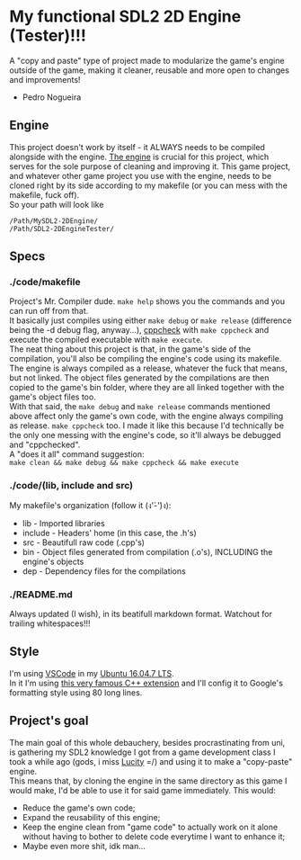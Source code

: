 # My functional SDL2 2D Engine (Tester)!!!

A "copy and paste" type of project made to modularize the game's engine outside of the game, making it cleaner, reusable and more open to changes and improvements!  
- Pedro Nogueira  

## Engine

This project doesn't work by itself - it ALWAYS needs to be compiled alongside with the engine. [The engine](https://github.com/bananahell/MySDL2-2DEngine) is crucial for this project, which serves for the sole purpose of cleaning and improving it. This game project, and whatever other game project you use with the engine, needs to be cloned right by its side according to my makefile (or you can mess with the makefile, fuck off).  
So your path will look like
```
/Path/MySDL2-2DEngine/
/Path/SDL2-2DEngineTester/
```

## Specs

### ./code/makefile

Project's Mr. Compiler dude. ```make help``` shows you the commands and you can run off from that.  
It basically just compiles using either ```make debug``` or ```make release``` (difference being the -d debug flag, anyway...), [cppcheck](https://cppcheck.sourceforge.io/) with ```make cppcheck``` and execute the compiled executable with ```make execute```.  
The neat thing about this project is that, in the game's side of the compilation, you'll also be compiling the engine's code using its makefile. The engine is always compiled as a release, whatever the fuck that means, but not linked. The object files generated by the compilations are then copied to the game's bin folder, where they are all linked together with the game's object files too.  
With that said, the ```make debug``` and ```make release``` commands mentioned above affect only the game's own code, with the engine always compiling as release. ```make cppcheck``` too. I made it like this because I'd technically be the only one messing with the engine's code, so it'll always be debugged and "cppchecked".  
A "does it all" command suggestion:  
```make clean && make debug && make cppcheck && make execute```  

### ./code/(lib, include and src)

My makefile's organization (follow it (ง'̀-'́)ง):  

* lib - Imported libraries  
* include - Headers' home (in this case, the .h's)  
* src - Beautifull raw code (.cpp's)  
* bin - Object files generated from compilation (.o's), INCLUDING the engine's objects  
* dep - Dependency files for the compilations  

### ./README.md

Always updated (I wish), in its beatifull markdown format. Watchout for trailing whitespaces!!!  

## Style

I'm using [VSCode](https://code.visualstudio.com/) in my [Ubuntu 16.04.7 LTS](https://ubuntu.com/download).  
In it I'm using [this very famous C++ extension](https://marketplace.visualstudio.com/items?itemName=ms-vscode.cpptools) and I'll config it to Google's formatting style using 80 long lines.  

## Project's goal

The main goal of this whole debauchery, besides procrastinating from uni, is gathering my SDL2 knowledge I got from a game development class I took a while ago (gods, i miss [Lucity](https://github.com/bananahell/Lucity) =/) and using it to make a "copy-paste" engine.  
This means that, by cloning the engine in the same directory as this game I would make, I'd be able to use it for said game immediately. This would:  
* Reduce the game's own code;  
* Expand the reusability of this engine;  
* Keep the engine clean from "game code" to actually work on it alone without having to bother to delete code everytime I want to enhance it;  
* Maybe even more shit, idk man...  
